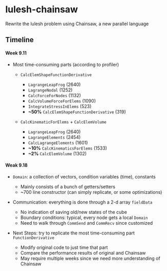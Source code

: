 # lulesh-chainsaw

Rewrite the lulesh problem using Chainsaw, a new parallel language

## Timeline

#### Week 9.11

- Most time-consuming parts (according to profiler)

	- `CalcElemShapeFunctionDerivative`
		- `LagrangeLeapFrog` (2640)
		- `LagrangeNodal` (1252)
		- `CalcForceForNodes` (1132)
		- `CalcVolumeForceForElems` (1090)
		- `IntegrateStressInElems` (523)
		- **~50%** `CalcElemShapeFunctionDerivative` (319)
	
	- `CalcKinematicForElems` + `CalcElemVolume`
		- `LagrangeLeapFrog` (2640)
		- `LagrangeElements` (2454)
		- `CalcLagrangeElements` (1601)
		- **~10%** `CalcKinematicsForElems` (1533)
		- **~2%** `CalcElemVolume` (1302)

#### Weak 9.18

- `Domain`: a collection of vectors, condition variables (time), constants
	- Mainly consists of a bunch of getters/setters
	- ~700 line constructor (can simply replicate, or some optimizations)

- Communication: everything is done through a 2-d array `fieldData`
	- No indication of saving old/new states of the cube
	- Boundary conditions: typical, every node gets a local `Domain`
	- Need to walk through `CommSend` and `CommRecv` since customized

- Next Steps: try to replicate the most time-consuming part `FunctionDerivative`
	- Modify original code to just time that part
	- Compare the performance results of original and Chainsaw
	- May require multiple weeks since we need more understanding of Chainsaw

